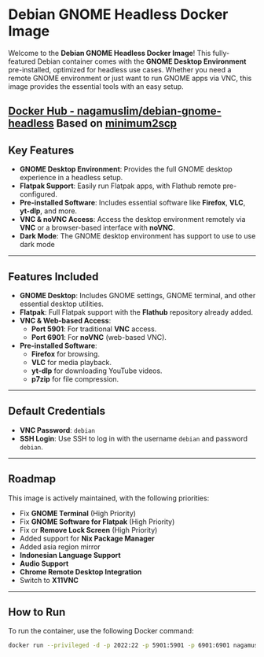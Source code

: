 # Debian GNOME Headless Docker Image

Welcome to the **Debian GNOME Headless Docker Image**! This fully-featured Debian container comes with the **GNOME Desktop Environment** pre-installed, optimized for headless use cases. Whether you need a remote GNOME environment or just want to run GNOME apps via VNC, this image provides the essential tools with an easy setup.

[Docker Hub - nagamuslim/debian-gnome-headless](https://hub.docker.com/repository/docker/nagamuslim/debian-gnome-headless)
Based on [minimum2scp](https://hub.docker.com/u/minimum2scp)
---

## Key Features

- **GNOME Desktop Environment**: Provides the full GNOME desktop experience in a headless setup.
- **Flatpak Support**: Easily run Flatpak apps, with Flathub remote pre-configured.
- **Pre-installed Software**: Includes essential software like **Firefox**, **VLC**, **yt-dlp**, and more.
- **VNC & noVNC Access**: Access the desktop environment remotely via **VNC** or a browser-based interface with **noVNC**.
- **Dark Mode**: The GNOME desktop environment has support to use to use dark mode

---

## Features Included

- **GNOME Desktop**: Includes GNOME settings, GNOME terminal, and other essential desktop utilities.
- **Flatpak**: Full Flatpak support with the **Flathub** repository already added.
- **VNC & Web-based Access**:
  - **Port 5901**: For traditional **VNC** access.
  - **Port 6901**: For **noVNC** (web-based VNC).
- **Pre-installed Software**:
  - **Firefox** for browsing.
  - **VLC** for media playback.
  - **yt-dlp** for downloading YouTube videos.
  - **p7zip** for file compression.

---
## Default Credentials

- **VNC Password**: `debian`
- **SSH Login**: Use SSH to log in with the username `debian` and password `debian`.
---
## Roadmap

This image is actively maintained, with the following priorities:

- Fix **GNOME Terminal** (High Priority)
- Fix **GNOME Software for Flatpak** (High Priority)
- Fix or **Remove Lock Screen** (High Priority)
- Added support for **Nix Package Manager**
- Added asia region mirror
- **Indonesian Language Support**
- **Audio Support**
- **Chrome Remote Desktop Integration**
- Switch to **X11VNC**

---
## How to Run

To run the container, use the following Docker command:

```bash
docker run --privileged -d -p 2022:22 -p 5901:5901 -p 6901:6901 nagamuslim/debian-gnome-headless


